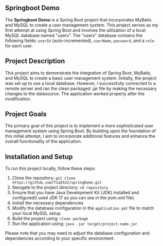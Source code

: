 ## Springboot Demo

The **Springboot Demo** is a Spring Boot project that incorporates MyBatis and MySQL to create a user management system. This project serves as my first attempt at using Spring Boot and involves the utilization of a local MySQL database named "users". The "users" database contains the following fields: `userId` (auto-incremented), `userName`, `password`, and a `role` for each user.

## Project Description

This project aims to demonstrate the integration of Spring Boot, MyBatis, and MySQL to create a basic user management system. Initially, the project was set up to use a local database. However, I successfully connected to a remote server and ran the clean packaged .jar file by making the necessary changes to the datasource. The application worked properly after the modification.

## Project Goals

The primary goal of this project is to implement a more sophisticated user management system using Spring Boot. By building upon the foundation of this initial attempt, I aim to incorporate additional features and enhance the overall functionality of the application.

## Installation and Setup

To run this project locally, follow these steps:

1. Clone the repository: `git clone https://github.com/Tsa5522/springDemo.git`
2. Navigate to the project directory: `cd repository`
3. Ensure that you have Java Development Kit (JDK) installed and configured(I used JDK 17 as you can see in the pom.xml file).
4. Install the necessary dependencies
5. Modify the database configuration in the `application.yml` file to match your local MySQL setup.
6. Build the project using: `clean package`
7. Run the application using: `java -jar target/project-name.jar`

Please note that you may need to adjust the database configuration and dependencies according to your specific environment.

